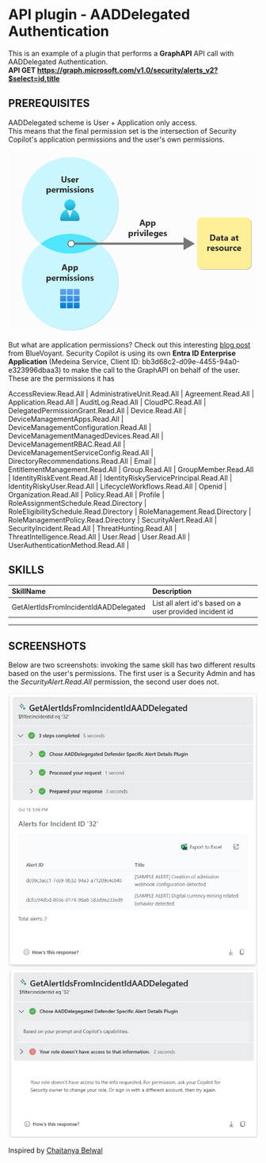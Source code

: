 # API plugin - AADDelegated Authentication

This is an example of a plugin that performs a **GraphAPI** API call with AADDelegated Authentication. <br>
**API GET https://graph.microsoft.com/v1.0/security/alerts_v2?$select=id,title**

## PREREQUISITES
AADDelegated scheme is User + Application only access. <br>
This means that the final permission set is the intersection of Security Copilot's application permissions and the user's own permissions. <br>

<div align="center">
  <img src="https://github.com/mariocuomo/Experimenting-With-Security-Copilot/blob/main/img/api_AADDelegated.png" width="500"> </img>
</div>


But what are application permissions? Check out this interesting [blog post](https://www.bluevoyant.com/blog/building-graph-api-custom-plugins-for-copilot-for-security) from BlueVoyant.
Security Copilot is using its own **Entra ID Enterprise Application** (Medeina Service, Client ID: bb3d68c2-d09e-4455-94a0-e323996dbaa3) to make the call to the GraphAPI on behalf of the user. <br>
These are the permissions it has

AccessReview.Read.All  | 
AdministrativeUnit.Read.All |
Agreement.Read.All |
Application.Read.All |
AuditLog.Read.All |
CloudPC.Read.All |
DelegatedPermissionGrant.Read.All |
Device.Read.All |
DeviceManagementApps.Read.All |
DeviceManagementConfiguration.Read.All |
DeviceManagementManagedDevices.Read.All |
DeviceManagementRBAC.Read.All |
DeviceManagementServiceConfig.Read.All |
DirectoryRecommendations.Read.All |
Email |
EntitlementManagement.Read.All |
Group.Read.All |
GroupMember.Read.All |
IdentityRiskEvent.Read.All |
IdentityRiskyServicePrincipal.Read.All |
IdentityRiskyUser.Read.All |
LifecycleWorkflows.Read.All |
Openid |
Organization.Read.All |
Policy.Read.All |
Profile |
RoleAssignmentSchedule.Read.Directory |
RoleEligibilitySchedule.Read.Directory |
RoleManagement.Read.Directory |
RoleManagementPolicy.Read.Directory |
SecurityAlert.Read.All |
SecurityIncident.Read.All |
ThreatHunting.Read.All |
ThreatIntelligence.Read.All |
User.Read |
User.Read.All |
UserAuthenticationMethod.Read.All |


## SKILLS
| SkillName | Description |
|     :---         |     :---      |
| GetAlertIdsFromIncidentIdAADDelegated | List all alert id's based on a user provided incident id  |

---

## SCREENSHOTS
Below are two screenshots: invoking the same skill has two different results based on the user's permissions. The first user is a Security Admin and has the _SecurityAlert.Read.All_ permission, the second user does not.

<div align="center">
  <img src="https://github.com/mariocuomo/Experimenting-With-Security-Copilot/blob/main/img/api_AADDelegatedSecurityAdmin.png" width="700"> </img>
</div>
<div align="center">
  <img src="https://github.com/mariocuomo/Experimenting-With-Security-Copilot/blob/main/img/api_AADDelegatedNoAdmin.png" width="700"> </img>
</div>

Inspired by [Chaitanya Belwal](https://techcommunity.microsoft.com/blog/securitycopilotblog/using-microsoft-graph-as-a-microsoft-copilot-for-security-plugin-with-delegated-/4198148)
